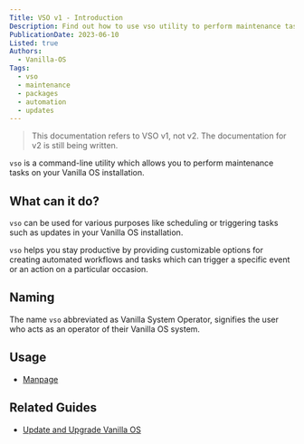```yaml
---
Title: VSO v1 - Introduction
Description: Find out how to use vso utility to perform maintenance tasks on Vanilla OS.
PublicationDate: 2023-06-10
Listed: true
Authors: 
  - Vanilla-OS
Tags:
  - vso
  - maintenance
  - packages
  - automation
  - updates
---
```


> This documentation refers to VSO v1, not v2. The documentation for v2 is still being written.

`vso` is a command-line utility which allows you to perform maintenance tasks on your Vanilla OS installation.

## What can it do?

`vso` can be used for various purposes like scheduling or triggering tasks such as updates in your Vanilla OS installation.

`vso` helps you stay productive by providing customizable options for creating automated workflows and tasks which can trigger a specific event or an action on a particular occasion.

## Naming

The name `vso` abbreviated as Vanilla System Operator, signifies the user who acts as an operator of their Vanilla OS system.

## Usage

- [Manpage](vso-manpage)

## Related Guides

- [Update and Upgrade Vanilla OS](https://handbook.vanillaos.org/2022/12/10/updates.html)
